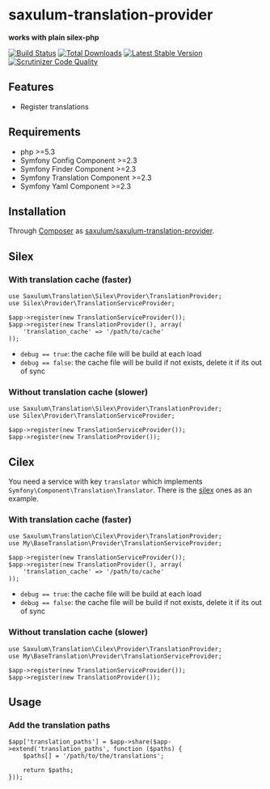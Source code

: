 saxulum-translation-provider
============================

**works with plain silex-php**

[![Build Status](https://api.travis-ci.org/saxulum/saxulum-translation-provider.png?branch=master)](https://travis-ci.org/saxulum/saxulum-translation-provider)
[![Total Downloads](https://poser.pugx.org/saxulum/saxulum-translation-provider/downloads.png)](https://packagist.org/packages/saxulum/saxulum-translation-provider)
[![Latest Stable Version](https://poser.pugx.org/saxulum/saxulum-translation-provider/v/stable.png)](https://packagist.org/packages/saxulum/saxulum-translation-provider)
[![Scrutinizer Code Quality](https://scrutinizer-ci.com/g/saxulum/saxulum-translation-provider/badges/quality-score.png?s=4529e17d24e0d36aa71782cf39b37e56dd423a8b)](https://scrutinizer-ci.com/g/saxulum/saxulum-translation-provider/)

Features
--------

* Register translations

Requirements
------------

* php >=5.3
* Symfony Config Component >=2.3
* Symfony Finder Component >=2.3
* Symfony Translation Component >=2.3
* Symfony Yaml Component >=2.3

Installation
------------

Through [Composer](http://getcomposer.org) as [saxulum/saxulum-translation-provider][1].

## Silex

### With translation cache (faster)

```{.php}
use Saxulum\Translation\Silex\Provider\TranslationProvider;
use Silex\Provider\TranslationServiceProvider;

$app->register(new TranslationServiceProvider());
$app->register(new TranslationProvider(), array(
    'translation_cache' => '/path/to/cache'
));
```

* `debug == true`: the cache file will be build at each load
* `debug == false`: the cache file will be build if not exists, delete it if its out of sync

### Without translation cache (slower)

```{.php}
use Saxulum\Translation\Silex\Provider\TranslationProvider;
use Silex\Provider\TranslationServiceProvider;

$app->register(new TranslationServiceProvider());
$app->register(new TranslationProvider());
```

## Cilex

You need a service with key `translator` which implements `Symfony\Component\Translation\Translator`.
There is the [silex][2] ones as an example.

### With translation cache (faster)

```{.php}
use Saxulum\Translation\Cilex\Provider\TranslationProvider;
use My\BaseTranslation\Provider\TranslationServiceProvider;

$app->register(new TranslationServiceProvider());
$app->register(new TranslationProvider(), array(
    'translation_cache' => '/path/to/cache'
));
```

* `debug == true`: the cache file will be build at each load
* `debug == false`: the cache file will be build if not exists, delete it if its out of sync

### Without translation cache (slower)

```{.php}
use Saxulum\Translation\Cilex\Provider\TranslationProvider;
use My\BaseTranslation\Provider\TranslationServiceProvider;

$app->register(new TranslationServiceProvider());
$app->register(new TranslationProvider());
```


Usage
-----

### Add the translation paths

```{.php}
$app['translation_paths'] = $app->share($app->extend('translation_paths', function ($paths) {
    $paths[] = '/path/to/the/translations';

    return $paths;
}));
```

[1]: https://packagist.org/packages/saxulum/saxulum-translation-provider
[2]: https://github.com/silexphp/Silex/blob/1.2/src/Silex/Provider/TranslationServiceProvider.php